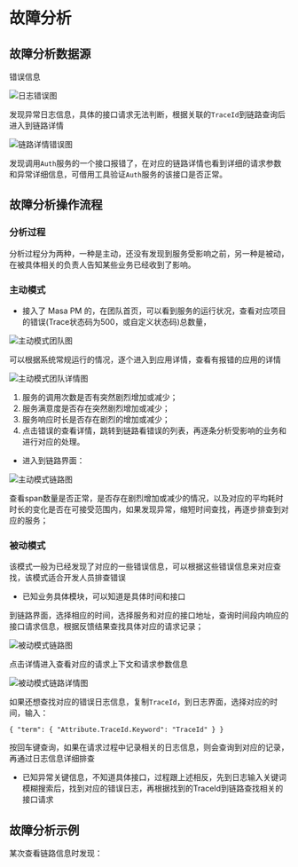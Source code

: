 ﻿# 故障分析

## 故障分析数据源

错误信息

![日志错误图](https://cdn.masastack.com/stack/doc/tsc/use-guide/trouble-shooting/log/log-1.0.png)

发现异常日志信息，具体的接口请求无法判断，根据关联的`TraceId`到链路查询后进入到链路详情

![链路详情错误图](https://cdn.masastack.com/stack/doc/tsc/use-guide/trouble-shooting/log/trace_detail-1.0.png)

发现调用`Auth`服务的一个接口报错了，在对应的链路详情也看到详细的请求参数和异常详细信息，可借用工具验证`Auth`服务的该接口是否正常。

## 故障分析操作流程

### 分析过程

分析过程分为两种，一种是主动，还没有发现到服务受影响之前，另一种是被动，在被具体相关的负责人告知某些业务已经收到了影响。

### 主动模式

- 接入了 Masa PM 的，在团队首页，可以看到服务的运行状况，查看对应项目的错误(Trace状态码为500，或自定义状态码)总数量，

![主动模式团队图](https://cdn.masastack.com/stack/doc/tsc/use-guide/trouble-shooting/team-1.0.png)

可以根据系统常规运行的情况，逐个进入到应用详情，查看有报错的应用的详情

![主动模式团队详情图](https://cdn.masastack.com/stack/doc/tsc/use-guide/trouble-shooting/team_detail-1.0.png)

 1. 服务的调用次数是否有突然剧烈增加或减少；
 2. 服务满意度是否存在突然剧烈增加或减少；
 3. 服务响应时长是否存在剧烈的增加或减少；
 4. 点击错误的查看详情，跳转到链路看错误的列表，再逐条分析受影响的业务和进行对应的处理。

- 进入到链路界面：

![主动模式链路图](https://cdn.masastack.com/stack/doc/tsc/use-guide/trouble-shooting/trace-1.0.png)

查看span数量是否正常，是否存在剧烈增加或减少的情况，以及对应的平均耗时时长的变化是否在可接受范围内，如果发现异常，缩短时间查找，再逐步排查到对应的服务；

### 被动模式

该模式一般为已经发现了对应的一些错误信息，可以根据这些错误信息来对应查找，该模式适合开发人员排查错误

- 已知业务具体模块，可以知道是具体时间和接口

到链路界面，选择相应的时间，选择服务和对应的接口地址，查询时间段内响应的接口请求信息，根据反馈结果查找具体对应的请求记录；

![被动模式链路图](https://cdn.masastack.com/stack/doc/tsc/use-guide/trouble-shooting/trace_search-1.0.png)

点击详情进入查看对应的请求上下文和请求参数信息

![被动模式链路详情图](https://cdn.masastack.com/stack/doc/tsc/use-guide/trouble-shooting/trace_detail-1.0.png)

如果还想查找对应的错误日志信息，复制`TraceId`，到日志界面，选择对应的时间，输入：

```
{ "term": { "Attribute.TraceId.Keyword": "TraceId" } }

```

按回车键查询，如果在请求过程中记录相关的日志信息，则会查询到对应的记录，再通过日志信息详细排查

- 已知异常关键信息，不知道具体接口，过程跟上述相反，先到日志输入关键词模糊搜索后，找到对应的错误日志，再根据找到的TraceId到链路查找相关的接口请求

## 故障分析示例

某次查看链路信息时发现：
